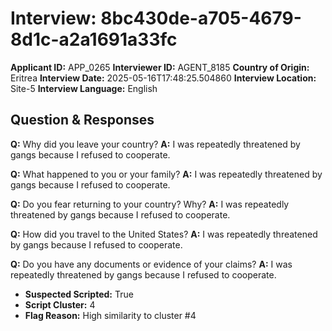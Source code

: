 # Interview: 8bc430de-a705-4679-8d1c-a2a1691a33fc
**Applicant ID:** APP_0265
**Interviewer ID:** AGENT_8185
**Country of Origin:** Eritrea
**Interview Date:** 2025-05-16T17:48:25.504860
**Interview Location:** Site-5
**Interview Language:** English

## Question & Responses

**Q:** Why did you leave your country?
**A:** I was repeatedly threatened by gangs because I refused to cooperate.

**Q:** What happened to you or your family?
**A:** I was repeatedly threatened by gangs because I refused to cooperate.

**Q:** Do you fear returning to your country? Why?
**A:** I was repeatedly threatened by gangs because I refused to cooperate.

**Q:** How did you travel to the United States?
**A:** I was repeatedly threatened by gangs because I refused to cooperate.

**Q:** Do you have any documents or evidence of your claims?
**A:** I was repeatedly threatened by gangs because I refused to cooperate.

- **Suspected Scripted:** True
- **Script Cluster:** 4
- **Flag Reason:** High similarity to cluster #4